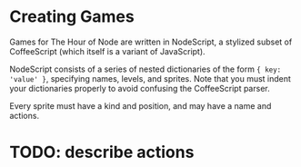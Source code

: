 # Creating Games

Games for The Hour of Node are written in NodeScript, a stylized subset of CoffeeScript (which itself is a variant of JavaScript).

NodeScript consists of a series of nested dictionaries of the form `{ key: 'value' }`, specifying names, levels, and sprites. Note that you must indent your dictionaries properly to avoid confusing the CoffeeScript parser.

Every sprite must have a kind and position, and may have a name and actions.

# TODO: describe actions